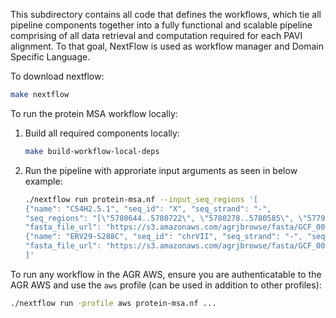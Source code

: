 This subdirectory contains all code that defines the workflows,
which tie all pipeline components together into a fully functional and scalable pipeline
comprising of all data retrieval and computation required for each PAVI alignment.
To that goal, NextFlow is used as workflow manager and Domain Specific Language.

To download nextflow:
```bash
make nextflow
```

To run the protein MSA workflow locally:
 1. Build all required components locally:
    ```bash
    make build-workflow-local-deps
    ```
 2. Run the pipeline with approriate input arguments as seen in below example:
    ```bash
    ./nextflow run protein-msa.nf --input_seq_regions '[
    {"name": "C54H2.5.1", "seq_id": "X", "seq_strand": "-",
    "seq_regions": "[\"5780644..5780722\", \"5780278..5780585\", \"5779920..5780231\", \"5778875..5779453\"]",
    "fasta_file_url": "https://s3.amazonaws.com/agrjbrowse/fasta/GCF_000002985.6_WBcel235_genomic.fna.gz"},
    {"name": "ERV29-S288C", "seq_id": "chrVII", "seq_strand": "-", "seq_regions": "[\"1061590..1060658\"]",
    "fasta_file_url": "https://s3.amazonaws.com/agrjbrowse/fasta/GCF_000146045.2_R64_genomic.fna.gz"}
    ]'
    ```

To run any workflow in the AGR AWS, ensure you are authenticatable to the AGR AWS
and use the `aws` profile (can be used in addition to other profiles):
```bash
./nextflow run -profile aws protein-msa.nf ...
```
